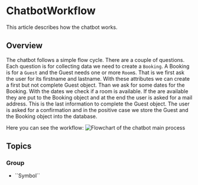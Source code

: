 # ChatbotWorkflow

This article describes how the chatbot works.

## Overview

The chatbot follows a simple flow cycle. There are a couple of questions. Each question is for collecting data
we need to create a ``Booking``. A Booking is for a ``Guest`` and the Guest needs one or more ``Room``s. 
That is we first ask the user for its firstname and lastname. With these attributes we can create a first but
not complete Guest object. Than we ask for some dates for the Booking. With the dates we check if a room is available.
If the are available they are put to the Booking object and at the end the user is asked for a mail address. This is the 
last information to complete the Guest object. The user is asked for a confirmation and in the positive case we store 
the Guest and the Booking object into the database.

Here you can see the workflow:
![Flowchart of the chatbot main process](ChatbotWorkflow.svg)

## Topics

### <!--@START_MENU_TOKEN@-->Group<!--@END_MENU_TOKEN@-->

- <!--@START_MENU_TOKEN@-->``Symbol``<!--@END_MENU_TOKEN@-->
